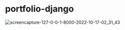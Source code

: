 # portfolio-django


![screencapture-127-0-0-1-8000-2022-10-17-02_31_43](https://user-images.githubusercontent.com/98261745/196138857-b73acebe-841e-411d-b62a-0be58bd737d8.png)
